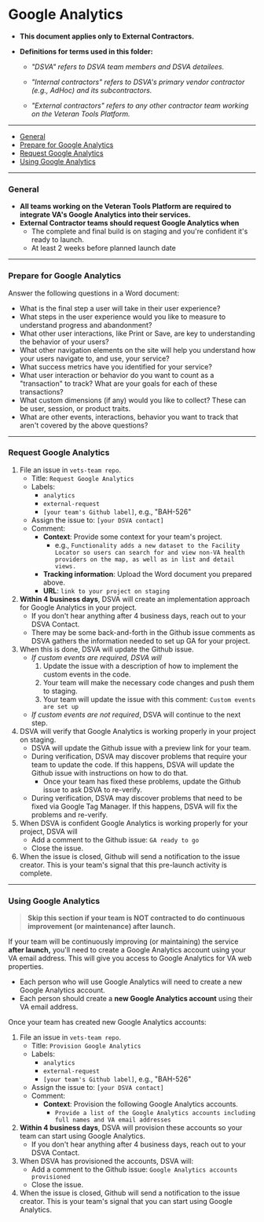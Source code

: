 # Google Analytics

* **This document applies only to External Contractors.**

* **Definitions for terms used in this folder:**

  * *"DSVA" refers to DSVA team members and DSVA detailees.*

  * *"Internal contractors" refers to DSVA's primary vendor contractor (e.g., AdHoc) and its subcontractors.*

  * *"External contractors" refers to any other contractor team working on the Veteran Tools Platform.*

<hr>

* [General](#general)
* [Prepare for Google Analytics](#prepare-for-google-analytics)
* [Request Google Analytics](#request-google-analytics)
* [Using Google Analytics](#using-google-analytics)

<hr>

### General

* **All teams working on the Veteran Tools Platform are required to integrate VA's Google Analytics into their services.**
* **External Contractor teams should request Google Analytics when**
  * The complete and final build is on staging and you're confident it's ready to launch. 
  * At least 2 weeks before planned launch date

<hr>

### Prepare for Google Analytics

Answer the following questions in a Word document:

* What is the final step a user will take in their user experience?
* What steps in the user experience would you like to measure to understand progress and abandonment?
* What other user interactions, like Print or Save, are key to understanding the behavior of your users?
* What other navigation elements on the site will help you understand how your users navigate to, and use, your service?
* What success metrics have you identified for your service?
* What user interaction or behavior do you want to count as a "transaction" to track? What are your goals for each of these transactions?
* What custom dimensions (if any) would you like to collect? These can be user, session, or product traits.
* What are other events, interactions, behavior you want to track that aren't covered by the above questions?

<hr>

### Request Google Analytics

1. File an issue in ```vets-team repo```.
    * Title: ```Request Google Analytics```
    * Labels: 
      * ```analytics```
      * ```external-request```
      * ```[your team's Github label]```, e.g., "BAH-526"
    * Assign the issue to: ```[your DSVA contact]```
    * Comment: 
      * **Context**: Provide some context for your team's project.
        * e.g., ```Functionality adds a new dataset to the Facility Locator so users can search for and view non-VA health providers on the map, as well as in list and detail views.```
      * **Tracking information**: Upload the Word document you prepared above.
      * **URL**: ```link to your project on staging```
1. **Within 4 business days**, DSVA will create an implementation approach for Google Analytics in your project.
    * If you don't hear anything after 4 business days, reach out to your DSVA Contact.
    * There may be some back-and-forth in the Github issue comments as DSVA gathers the information needed to set up GA for your project.
1. When this is done, DSVA will update the Github issue.
    * *If custom events are required, DSVA will*
      1. Update the issue with a description of how to implement the custom events in the code.
      1. Your team will make the necessary code changes and push them to staging.
      1. Your team will update the issue with this comment: ```Custom events are set up```
    * *If custom events are not required*, DSVA will continue to the next step.
1. DSVA will verify that Google Analytics is working properly in your project on staging.
    * DSVA will update the Github issue with a preview link for your team.
    * During verification, DSVA may discover problems that require your team to update the code. If this happens, DSVA will update the Github issue with instructions on how to do that.
      * Once your team has fixed these problems, update the Github issue to ask DSVA to re-verify.
    * During verification, DSVA may discover problems that need to be fixed via Google Tag Manager. If this happens, DSVA will fix the problems and re-verify.
1. When DSVA is confident Google Analytics is working properly for your project, DSVA will
    * Add a comment to the Github issue: ```GA ready to go```
    * Close the issue.
1. When the issue is closed, Github will send a notification to the issue creator. This is your team's signal that this pre-launch activity is complete.

<hr>

### Using Google Analytics

> **Skip this section if your team is NOT contracted to do continuous improvement (or maintenance) after launch.**

If your team will be continuously improving (or maintaining) the service **after launch,** you'll need to create a Google Analytics account using your VA email address. This will give you access to Google Analytics for VA web properties.

* Each person who will use Google Analytics will need to create a new Google Analytics account.
* Each person should create a **new Google Analytics account** using their VA email address.

Once your team has created new Google Analytics accounts:

1. File an issue in ```vets-team repo```.
    * Title: ```Provision Google Analytics```
    * Labels: 
      * ```analytics```
      * ```external-request```
      * ```[your team's Github label]```, e.g., "BAH-526"
    * Assign the issue to: ```[your DSVA contact]```
    * Comment: 
      * **Context**: Provision the following Google Analytics accounts.
        * ```Provide a list of the Google Analytics accounts including full names and VA email addresses```
1. **Within 4 business days**, DSVA will provision these accounts so your team can start using Google Analytics.
    * If you don't hear anything after 4 business days, reach out to your DSVA Contact.
1. When DSVA has provisioned the accounts, DSVA will:
    * Add a comment to the Github issue: ```Google Analytics accounts provisioned```
    * Close the issue.
1. When the issue is closed, Github will send a notification to the issue creator. This is your team's signal that you can start using Google Analytics.
